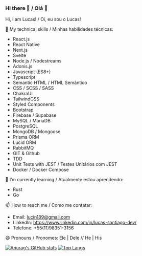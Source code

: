 ### Hi there 👋 / Olá 👋

<!--
**rathlucas/rathlucas** is a ✨ _special_ ✨ repository because its `README.md` (this file) appears on your GitHub profile.

Here are some ideas to get you started:

- 🔭 I’m currently working on ...
- 🌱 I’m currently learning ...
- 👯 I’m looking to collaborate on ...
- 🤔 I’m looking for help with ...
- 💬 Ask me about ...
- 📫 How to reach me: ...
- 😄 Pronouns: ...
- ⚡ Fun fact: ...
-->

Hi, I am Lucas! / Oi, eu sou o Lucas!

🔭 My technical skills / Minhas habilidades técnicas:
  - React.js
  - React Native
  - Next.js
  - Svelte
  - Node.js / Nodestreams
  - Adonis.js
  - Javascript (ES8+)
  - Typescript
  - Semantic HTML / HTML Semântico
  - CSS / SCSS / SASS
  - ChakraUI
  - TailwindCSS
  - Styled Components
  - Bootstrap
  - Firebase / Supabase
  - MySQL / MariaDB
  - PostgreSQL
  - MongoDB / Mongoose
  - Prisma ORM
  - Lucid ORM
  - RabbitMQ
  - GIT & Github
  - TDD
  - Unit Tests with JEST / Testes Unitários com JEST
  - Docker / Docker Compose

🌱 I’m currently learning / Atualmente estou aprendendo:
  - Rust
  - Go

📫 How to reach me / Como me contatar:
  - Email: lucin189@gmail.com
  - LinkedIn: https://www.linkedin.com/in/lucas-santiago-dev/
  - Telefone: +55(11)98351-3156

😄 Pronouns / Pronomes: Ele | Dele // He | His
  
[![Anurag's GitHub stats](https://github-readme-stats.vercel.app/api?username=rathlucas&count_private=true&show_icons=true&theme=cobalt)](https://github.com/anuraghazra/github-readme-stats)
[![Top Langs](https://github-readme-stats.vercel.app/api/top-langs/?username=rathlucas&theme=cobalt&layout=compact)](https://github.com/anuraghazra/github-readme-stats)
